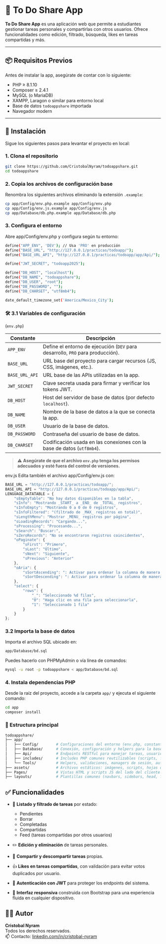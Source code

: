 # 📝 To Do Share App

**To Do Share App** es una aplicación web que permite a estudiantes gestionar tareas personales y compartirlas con otros usuarios. Ofrece funcionalidades como edición, filtrado, búsqueda, likes en tareas compartidas y más.

---

## 📦 Requisitos Previos

Antes de instalar la app, asegúrate de contar con lo siguiente:

- PHP ≥ 8.1.10
- Composer ≥ 2.4.1
- MySQL (o MariaDB)
- XAMPP, Laragon o similar para entorno local
- Base de datos `todoappshare` importada
- Navegador modern

---

## 🚀 Instalación

Sigue los siguientes pasos para levantar el proyecto en local:

### 1. Clona el repositorio
```bash
git clone https://github.com/CristobalNyram/todoappshare.git
cd todoappshare
```
### 2. Copia los archivos de configuración base

Renombra los siguientes archivos eliminando la extensión `.example`:

```bash
cp app/Config/env.php.example app/Config/env.php
cp app/Config/env.js.example app/Config/env.js
cp app/Database/db.php.example app/Database/db.php
```


### 3. Configura el entorno
Abre app/Config/env.php y configura según tu entorno:


```bash 
define("APP_ENV", 'DEV'); // Usa 'PRO' en producción
define("BASE_URL", "http://127.0.0.1/practicas/todoapp/");
define("BASE_URL_API", "http://127.0.0.1/practicas/todoapp/app/Api/");

define("JWT_SECRET", "todoapp2025");

define("DB_HOST", "localhost");
define("DB_NAME", "todoappshare");
define("DB_USER", "root");
define("DB_PASSWORD", "");
define("DB_CHARSET", "utf8mb4");

date_default_timezone_set('America/Mexico_City');

```
### 🛠️ 3.1 Variables de configuración 
(`env.php`)

| Constante         | Descripción                                                                 |
|-------------------|-----------------------------------------------------------------------------|
| `APP_ENV`         | Define el entorno de ejecución (`DEV` para desarrollo, `PRO` para producción). |
| `BASE_URL`        | URL base del proyecto para cargar recursos (JS, CSS, imágenes, etc.).       |
| `BASE_URL_API`    | URL base de las APIs utilizadas en la app.                                 |
| `JWT_SECRET`      | Clave secreta usada para firmar y verificar los tokens JWT.                |
| `DB_HOST`         | Host del servidor de base de datos (por defecto `localhost`).              |
| `DB_NAME`         | Nombre de la base de datos a la que se conecta la app.                     |
| `DB_USER`         | Usuario de la base de datos.                                                |
| `DB_PASSWORD`     | Contraseña del usuario de base de datos.                                   |
| `DB_CHARSET`      | Codificación usada en las conexiones con la base de datos (`utf8mb4`).     |

> ⚠️ **Asegúrate de que el archivo `env.php` tenga los permisos adecuados y esté fuera del control de versiones.**

env.js
Edita también el archivo app/Config/env.js con:
```js
BASE_URL = "http://127.0.0.1/practicas/todoapp/";
BASE_URL_API = "http://127.0.0.1/practicas/todoapp/app/Api/";
LENGUAGE_DATATABLE = {
    "sEmptyTable": "No hay datos disponibles en la tabla",
    "sInfo": "Mostrando _START_ a _END_ de _TOTAL_ registros",
    "sInfoEmpty": "Mostrando 0 a 0 de 0 registros",
    "sInfoFiltered": "(filtrado de _MAX_ registros en total)",
    "sLengthMenu": "Mostrar _MENU_ registros por página",
    "sLoadingRecords": "Cargando...",
    "sProcessing": "Procesando...",
    "sSearch": "Buscar:",
    "sZeroRecords": "No se encontraron registros coincidentes",
    "oPaginate": {
        "sFirst": "Primero",
        "sLast": "Último",
        "sNext": "Siguiente",
        "sPrevious": "Anterior"
    },
    "oAria": {
        "sSortAscending": ": Activar para ordenar la columna de manera ascendente",
        "sSortDescending": ": Activar para ordenar la columna de manera descendente"
    },
    "select": {
        "rows": {
            "_": "Seleccionado %d filas",
            "0": "Haga clic en una fila para seleccionarla",
            "1": "Seleccionado 1 fila"
        }
    }
};
```

### 3.2 Importa la base de datos
Importa el archivo SQL ubicado en:

``` bash
app/Database/bd.sql
```
Puedes hacerlo con PHPMyAdmin o vía línea de comandos:

``` bash 
mysql -u root -p todoappshare < app/Database/bd.sql
```


### 4. Instala dependencias PHP

Desde la raíz del proyecto, accede a la carpeta `app/` y ejecuta el siguiente comando:

```bash
cd app
composer install
```

### 📁 Estructura principal

```bash
todoappshare/
├── app/
│   ├── Config/        # Configuraciones del entorno (env.php, constantes, rutas base)
│   ├── Database/      # Conexión, configuración y helpers para la base de datos
│   ├── Api/           # Endpoints RESTful para manejar tareas, usuarios, auth, etc.
│   ├── includes/      # Includes PHP comunes reutilizables (scripts, footers, etc.)
│   └── Tools/         # Helpers, validaciones, managers de sesión, auth, permisos y JWT
├── assets/            # Archivos estáticos: imágenes, scripts, hojas de estilo, etc.
├── Pages/             # Vistas HTML y scripts JS del lado del cliente
├── layouts/           # Plantillas comunes (navbars, sidebars, head, footer) para las páginas
```


## ✅ Funcionalidades

- 📌 **Listado y filtrado de tareas** por estado:
  - Pendientes
  - Borrar
  - Completadas
  - Compartidas
  - Feed (tareas compartidas por otros usuarios)

- ✏️ **Edición y eliminación** de tareas personales.

- 👥 **Compartir y descompartir tareas** propias.

- 👍 **Likes en tareas compartidas**, con validación para evitar votos duplicados por usuario.

- 🔐 **Autenticación con JWT** para proteger los endpoints del sistema.

- 🎨 **Interfaz responsiva** construida con Bootstrap para una experiencia fluida en cualquier dispositivo.

## 👨‍💻 Autor

**Cristobal Nyram**  
Todos los derechos reservados.  
📫 Contacto: [linkedin.com/in/cristobal-nyram](https://linkedin.com/in/cristobal-nyram)